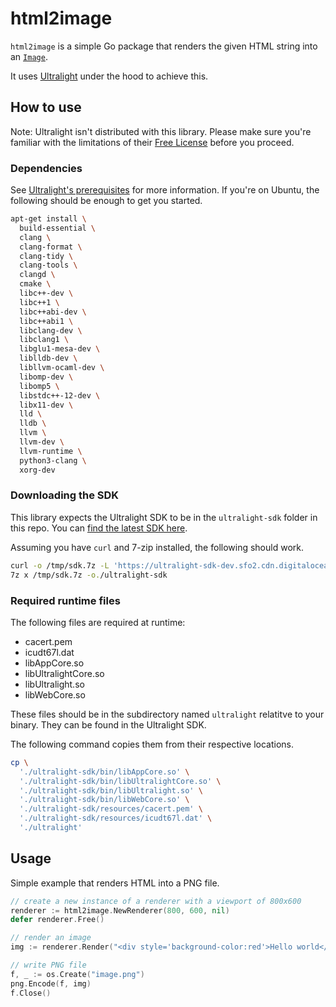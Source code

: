 # html2image

`html2image` is a simple Go package that renders the given HTML string into an
[`Image`](https://pkg.go.dev/image#Image).

It uses [Ultralight](https://ultralig.ht/) under the hood to achieve this.

## How to use

Note: Ultralight isn't distributed with this library. Please make sure you're
familiar with the limitations of their [Free License](https://ultralig.ht/pricing/)
before you proceed.

### Dependencies

See [Ultralight's prerequisites](https://docs.ultralig.ht/docs/installing-prerequisites)
for more information. If you're on Ubuntu, the following should be enough to get
you started.

```bash
apt-get install \
  build-essential \
  clang \
  clang-format \
  clang-tidy \
  clang-tools \
  clangd \
  cmake \
  libc++-dev \
  libc++1 \
  libc++abi-dev \
  libc++abi1 \
  libclang-dev \
  libclang1 \
  libglu1-mesa-dev \
  liblldb-dev \
  libllvm-ocaml-dev \
  libomp-dev \
  libomp5 \
  libstdc++-12-dev \
  libx11-dev \
  lld \
  lldb \
  llvm \
  llvm-dev \
  llvm-runtime \
  python3-clang \
  xorg-dev
```

### Downloading the SDK

This library expects the Ultralight SDK to be in the `ultralight-sdk` folder in
this repo. You can [find the latest SDK here](https://ultralig.ht/download/).

Assuming you have `curl` and 7-zip installed, the following should work.

```bash
curl -o /tmp/sdk.7z -L 'https://ultralight-sdk-dev.sfo2.cdn.digitaloceanspaces.com/ultralight-sdk-min-latest-linux-x64.7z'
7z x /tmp/sdk.7z -o./ultralight-sdk
```

### Required runtime files

The following files are required at runtime:

-   cacert.pem
-   icudt67l.dat
-   libAppCore.so
-   libUltralightCore.so
-   libUltralight.so
-   libWebCore.so

These files should be in the subdirectory named `ultralight` relatitve to your
binary. They can be found in the Ultralight SDK.

The following command copies them from their respective locations.

```bash
cp \
  './ultralight-sdk/bin/libAppCore.so' \
  './ultralight-sdk/bin/libUltralightCore.so' \
  './ultralight-sdk/bin/libUltralight.so' \
  './ultralight-sdk/bin/libWebCore.so' \
  './ultralight-sdk/resources/cacert.pem' \
  './ultralight-sdk/resources/icudt67l.dat' \
  './ultralight'
```

## Usage

Simple example that renders HTML into a PNG file.

```go
// create a new instance of a renderer with a viewport of 800x600
renderer := html2image.NewRenderer(800, 600, nil)
defer renderer.Free()

// render an image
img := renderer.Render("<div style='background-color:red'>Hello world</div>")

// write PNG file
f, _ := os.Create("image.png")
png.Encode(f, img)
f.Close()
```
